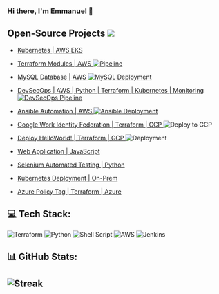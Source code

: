 ### Hi there, I'm Emmanuel 👋

## Open-Source Projects ![](https://komarev.com/ghpvc/?username=ukohae&style=flat-square)
- [Kubernetes | AWS EKS](https://github.com/devops-terraform-aws/kubernetes-cluster)

- [Terraform Modules | AWS ](https://github.com/devops-terraform-aws/modules) [![Pipeline](https://github.com/devops-terraform-aws/modules/actions/workflows/terraform.yml/badge.svg?branch=main)](https://github.com/devops-terraform-aws/modules/actions/workflows/terraform.yml)
  
- [MySQL Database | AWS ](https://github.com/ukohae/weather-report-mysql) [![MySQL Deployment](https://github.com/ukohae/weather-report-mysql/actions/workflows/pipeline.yml/badge.svg)](https://github.com/ukohae/weather-report-mysql/actions/workflows/pipeline.yml)

- [DevSecOps | AWS | Python | Terraform | Kubernetes | Monitoring](https://github.com/devops-terraform-aws/devsecops) [![DevSecOps Pipeline](https://github.com/devops-terraform-aws/devsecops/actions/workflows/template.yml/badge.svg)](https://github.com/devops-terraform-aws/devsecops/actions/workflows/template.yml)

- [Ansible Automation | AWS ](https://github.com/ukohae/aws-ansible-automation) [![Ansible Deployment](https://github.com/ukohae/aws-ansible-automation/actions/workflows/ansible.yml/badge.svg)](https://github.com/ukohae/aws-ansible-automation/actions/workflows/ansible.yml)

- [Google Work Identity Federation | Terraform | GCP ](https://github.com/devops-terraform-gcp/workload-identity-federation) ![Deploy to GCP](https://github.com/devops-terraform-gcp/workload-identity-federation/actions/workflows/wif.yml/badge.svg)

- [Deploy HelloWorld! | Terraform | GCP ](https://github.com/devops-terraform-gcp/helloworld) ![Deployment](https://github.com/devops-terraform-gcp/helloworld/actions/workflows/main.yml/badge.svg)

- [Web Application | JavaScript ](https://github.com/ukohae/full-stack-application)

- [Selenium Automated Testing | Python ](https://github.com/devops-terraform-aws/python-automation)
  
- [Kubernetes Deployment | On-Prem ](https://github.com/ukohae/kubernetes)
  
- [Azure Policy Tag | Terraform | Azure ](https://github.com/devops-terraform-azure/azure-policy)

## 💻 Tech Stack:
![Terraform](https://img.shields.io/badge/terraform-%235835CC.svg?style=for-the-badge&logo=terraform&logoColor=white) ![Python](https://img.shields.io/badge/python-3670A0?style=for-the-badge&logo=python&logoColor=ffdd54) ![Shell Script](https://img.shields.io/badge/shell_script-%23121011.svg?style=for-the-badge&logo=gnu-bash&logoColor=white) ![AWS](https://img.shields.io/badge/AWS-%23FF9900.svg?style=for-the-badge&logo=amazon-aws&logoColor=white) ![Jenkins](https://img.shields.io/badge/jenkins-%232C5263.svg?style=for-the-badge&logo=jenkins&logoColor=white) 


## 📊 GitHub Stats:
![Streak](https://github-readme-streak-stats.herokuapp.com/?user=ukohae&theme=gotham&hide_border=false)<br/>
---
